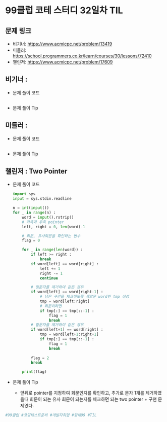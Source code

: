 # 99클럽 코테 스터디 32일차 TIL

## 문제 링크
* 비기너: https://www.acmicpc.net/problem/13419
* 미들러: https://school.programmers.co.kr/learn/courses/30/lessons/72410
* 챌린저: https://www.acmicpc.net/problem/17609


## 비기너 : 

* 문제 풀이 코드

    ```python

    ```

* 문제 풀이 Tip



## 미들러 : 

* 문제 풀이 코드

    ```python

    ```

* 문제 풀이 Tip



## 챌린저 : Two Pointer

* 문제 풀이 코드

    ```python
    import sys
    input = sys.stdin.readline

    n = int(input())
    for _ in range(n) :
        word = input().rstrip()
        # 좌측과 우측 pointer
        left, right = 0, len(word)-1

        # 회문, 유사회문을 확인하는 변수
        flag = 0

        for _ in range(len(word)) :
            if left >= right :
                break
            if word[left] == word[right] :
                left += 1
                right -= 1
                continue

            # 뒷문자를 제거하여 같은 경우
            if word[left] == word[right-1] :
                # 남은 구간을 체크하도록 새로운 word인 tmp 생성
                tmp = word[left:right]
                # 회문이라면
                if tmp[:] == tmp[::-1] :
                    flag = 1
                    break
            # 앞문자를 제거하여 같은 경우
            if word[left+1] == word[right] :
                tmp = word[left+1:right+1]
                if tmp[:] == tmp[::-1] :
                    flag = 1
                    break
            
            flag = 2
            break

        print(flag)
    ```

* 문제 풀이 Tip
    * 앞뒤로 pointer를 지정하여 회문인지를 확인하고, 추가로 문자 1개를 제거하였을때 회문이 되는 유사 회문이 되는지를 체크하면 되는 two pointer + 구현 문제였다.



```python
#99클럽 #코딩테스트준비 #개발자취업 #항해99 #TIL
```